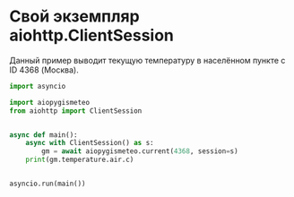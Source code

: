 # Свой экземпляр aiohttp.ClientSession

Данный пример выводит текущую температуру в населённом пункте с ID 4368 (Москва).

```python
import asyncio

import aiopygismeteo
from aiohttp import ClientSession


async def main():
    async with ClientSession() as s:
        gm = await aiopygismeteo.current(4368, session=s)
    print(gm.temperature.air.c)


asyncio.run(main())
```
